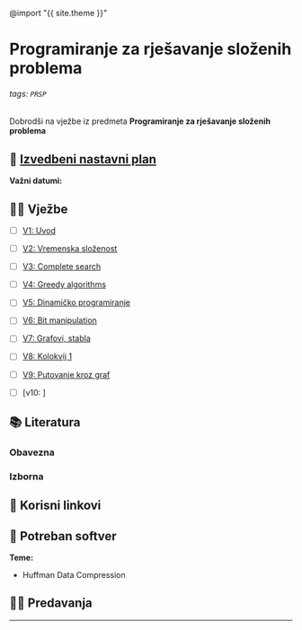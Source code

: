 ---
---

@import "{{ site.theme }}"

# Programiranje za rješavanje složenih problema

###### tags: `PRSP`

Dobrodši na vježbe iz predmeta **Programiranje za rješavanje složenih problema**

## 📅 [Izvedbeni nastavni plan](https://hackmd.io/R7pbZeAaTTe9uc_OcgKbBw)

**Važni datumi:**

## 👨‍💻 Vježbe

- [ ] [V1: Uvod](https://hackmd.io/eyYbJ3D2T16fvq5LGlUd3A)
- [ ] [V2: Vremenska složenost]()
- [ ] [V3: Complete search]() 
- [ ] [V4: Greedy algorithms]()
- [ ] [V5: Dinamičko programiranje]() 
- [ ] [V6: Bit manipulation]()
- [ ] [V7: Grafovi, stabla]()
- [ ] [V8: Kolokvij 1]()
- [ ] [V9: Putovanje kroz graf]()
- [ ] [v10: ]




## 📚 Literatura

### Obavezna

### Izborna

## 🔗 Korisni linkovi

## 🧰 Potreban softver


**Teme:**
- Huffman Data Compression




## 👨‍🏫 Predavanja

---